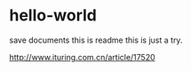 # hello-world
save documents
this is readme
this is just a try.


http://www.ituring.com.cn/article/17520
